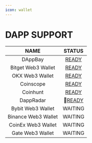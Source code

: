 ```yaml
---
icon: wallet
---
```


# DAPP SUPPORT

|         NAME        |                                       STATUS                                      |
| :-----------------: | :-------------------------------------------------------------------------------: |
|       DAppBay       |              [READY](https://dappbay.bnbchain.org/detail/jlaunchpad)              |
|  Bitget Web3 Wallet | [READY](https://www.jlaunchpad.com/?utm_source=BitgetWallet\&source=BitgetWallet) |
|   OKX Web3 Wallet   |                        [READY](https://www.jlaunchpad.com/)                       |
|      Coinscope      |                     [READY](https://www.coinscope.co/coin/jlp)                    |
|       Coinhunt      |                     [READY](https://coinsniper.net/coin/78973)                    |
|      DappRadar      |                  [READY](https://dappradar.com/dapp/jlaunchpad)                  |
|  Bybit Web3 Wallet  |                                      WAITING                                      |
| Binance Web3 Wallet |                                      WAITING                                      |
|  CoinEx Web3 Wallet |                                      WAITING                                      |
|   Gate Web3 Wallet  |                                      WAITING                                      |

